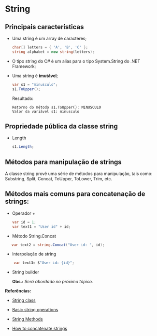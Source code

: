 # String

## Principais características

* Uma string é um array de caracteres;
    ```csharp
    char[] letters = { 'A', 'B', 'C' };
    string alphabet = new string(letters);
    ```

* O tipo string do C# é um alias para o tipo System.String do .NET Framework;

* Uma string é **imutável**;
    ```csharp
    var s1 = "minusculo";
    s1.ToUpper();
    ```

    Resultado:
    ```
    Retorno do método s1.ToUpper(): MINUSCULO
    Valor da variável s1: minusculo
    ```

## Propriedade pública da classe string

* Length
    ```csharp
    s1.Length;
    ```

## Métodos para manipulação de strings

A classe string provê uma série de métodos para manipulação, tais como: Substring, Split, Concat, ToUpper, ToLower, Trim, etc.

## Métodos mais comuns para concatenação de strings:

* Operador +
    ```csharp
    var id = 1;
    var text1 = "User id" + id;
    ````

* Método String.Concat
 ```csharp
    var text2 = string.Concat("User id: ", id);
````
* Interpolação de string
```csharp
    var text3= $"User id: {id}"; 
````
* String builder

    **Obs.:** *Será abordado no próximo tópico.*

**Referências:**
* [String class](https://docs.microsoft.com/pt-br/dotnet/api/system.string?view=netframework-4.7.2)
* [Basic string operations](https://docs.microsoft.com/pt-br/dotnet/standard/base-types/basic-string-operations)
* [String Methods](https://docs.microsoft.com/pt-br/dotnet/api/system.string?view=netframework-4.7.2#m%C3%A9todos)

* [How to concatenate strings](https://docs.microsoft.com/en-us/dotnet/csharp/how-to/concatenate-multiple-strings)
